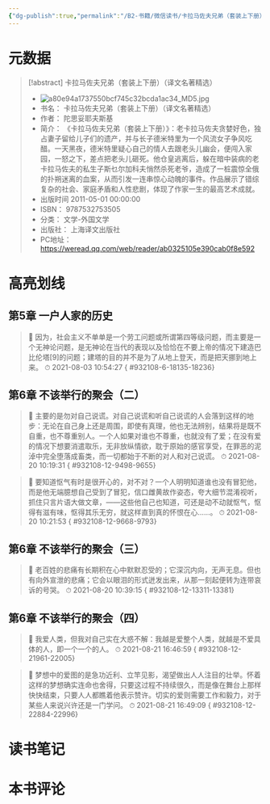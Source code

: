 ```yaml
---
{"dg-publish":true,"permalink":"/B2-书籍/微信读书/卡拉马佐夫兄弟（套装上下册）（译文名著精选）/"}
---
```


# 元数据
> [!abstract] 卡拉马佐夫兄弟（套装上下册）（译文名著精选）
> - ![a80e94a1737550bcf745c32bcda1ac34_MD5.jpg](/img/user/images/a80e94a1737550bcf745c32bcda1ac34_MD5.jpg)
> - 书名： 卡拉马佐夫兄弟（套装上下册）（译文名著精选）
> - 作者： 陀思妥耶夫斯基
> - 简介： 《卡拉马佐夫兄弟（套装上下册）》：老卡拉马佐夫贪婪好色，独占妻子留给儿子们的遗产，并与长子德米特里为一个风流女子争风吃醋。一天黑夜，德米特里疑心自己的情人去跟老头儿幽会，便闯入家园，一怒之下，差点把老头儿砸死。他仓皇逃离后，躲在暗中装病的老卡拉马佐夫的私生子斯乜尔加科夫悄然杀死老爷，造成了一桩震惊全俄的扑朔迷离的血案，从而引发一连串惊心动魄的事件。作品展示了错综复杂的社会、家庭矛盾和人性悲剧，体现了作家一生的最高艺术成就。
> - 出版时间 2011-05-01 00:00:00
> - ISBN： 9787532753505
> - 分类： 文学-外国文学
> - 出版社： 上海译文出版社
> - PC地址：https://weread.qq.com/web/reader/ab0325105e390cab0f8e592

# 高亮划线

## 第5章 一户人家的历史

> 📌 因为，社会主义不单单是一个劳工问题或所谓第四等级问题，而主要是一个无神论问题，是无神论在当代的表现以及恰恰在不要上帝的情况下建造巴比伦塔[9]的问题；建塔的目的并不是为了从地上登天，而是把天挪到地上来。 
> ⏱ 2021-08-03 10:54:27
{ #932108-6-18135-18236}


## 第6章 不该举行的聚会（二）

> 📌 主要的是勿对自己说谎。对自己说谎和听自己说谎的人会落到这样的地步：无论在自己身上还是周围，即使有真理，他也无法辨别，结果将是既不自重，也不尊重别人。一个人如果对谁也不尊重，也就没有了爱；在没有爱的情况下想要消遣取乐，无非放纵情欲，耽于原始的感官享受，在罪恶的泥淖中完全堕落成畜类，而一切都始于不断的对人和对己说谎。 
> ⏱ 2021-08-20 10:19:31
{ #932108-12-9498-9655}


> 📌 要知道怄气有时是很开心的，对不对？一个人明明知道谁也没有冒犯他，而是他无端臆想自己受到了冒犯，信口雌黄故作姿态，夸大细节混淆视听，抓住只言片语大做文章，——这些他自己也知道，可还是动不动就怄气，怄得有滋有味，怄得其乐无穷，就这样直到真的怀恨在心……。 
> ⏱ 2021-08-20 10:21:53
{ #932108-12-9668-9793}


## 第6章 不该举行的聚会（三）

> 📌 老百姓的悲痛有长期积在心中默默忍受的；它深沉内向，无声无息。但也有向外宣泄的悲痛；它会以眼泪的形式迸发出来，从那一刻起便转为连带哀诉的号哭。 
> ⏱ 2021-08-20 10:39:15
{ #932108-12-13311-13381}


## 第6章 不该举行的聚会（四）

> 📌 我爱人类，但我对自己实在大惑不解：我越是爱整个人类，就越是不爱具体的人，即一个一个的人。 
> ⏱ 2021-08-21 16:46:59
{ #932108-12-21961-22005}


> 📌 梦想中的爱图的是急功近利、立竿见影，渴望做出人人注目的壮举。怀着这样的梦想确实连命也舍得，只要这过程不持续很久，而是像在舞台上那样快快结束，只要人人都瞧着他表示赞许。切实的爱则需要工作和毅力，对于某些人来说兴许还是一门学问。 
> ⏱ 2021-08-21 16:49:09
{ #932108-12-22884-22996}


# 读书笔记

# 本书评论
